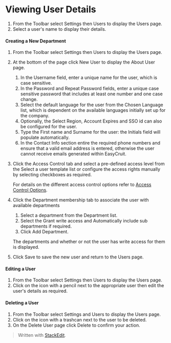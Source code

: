 # Viewing User Details

1.  From the  Toolbar  select  Settings  then  Users  to display the  Users page.
2.  Select a user's name to display their details.

#### Creating a New Department

1.  From the  Toolbar  select  Settings  then  Users  to display the  Users  page.
2.  At the bottom of the page click  New User  to display the  About User  page.
    1.  In the  Username  field, enter a unique name for the user, which is case sensitive.
    2.  In the  Password  and  Repeat Password  fields, enter a unique case sensitive password that includes at least one number and one case change.
    3.  Select the default language for the user from the  Chosen Language  list, which is dependent on the available languages initially set up for the company.
    4.  Optionally, the  Select Region,  Account Expires  and  SSO id  can also be configured for the user.
    5.  Type the  First name  and  Surname  for the user: the  Initials  field will populate automatically.
    6.  In the  Contact Info  section entire the required phone numbers and ensure that a valid email address is entered, otherwise the user cannot receive emails generated within EasyCruit.
3.  Click the  Access Control  tab and select a pre-defined access level from the  Select a user template  list or configure the access rights manually by selecting checkboxes as required.  
    
    For details on the different access control options refer to  [Access Control Options](users_access_controls.htm).
    
4.  Click the  Department membership  tab to associate the user with available departments
    
    1.  Select a department from the  Department  list.
    2.  Select the  Grant write access  and  Automatically include sub departments  if required.
    3.  Click  Add Department.
    
      
    The departments and whether or not the user has write access for them is displayed.
5.  Click  Save  to save the new user and return to the  Users  page.

#### Editing a User

1.  From the  Toolbar  select  Settings  then  Users  to display the  Users  page.
2.  Click on the icon with a pencil next to the appropriate user then edit the user's details as required.

#### Deleting a User

1.  From the  Toolbar  select  Settings  and  Users  to display the  Users  page.
2.  Click on the icon with a trashcan next to the user to be deleted.
3.  On the  Delete User  page click  Delete  to confirm your action.


> Written with [StackEdit](https://stackedit.io/).
<!--stackedit_data:
eyJoaXN0b3J5IjpbLTEzOTM1Mzk3MzldfQ==
-->